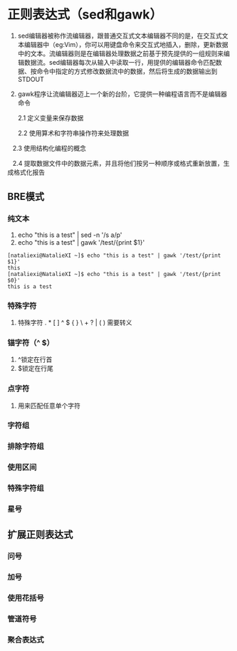 # 正则表达式（sed和gawk）
1. sed编辑器被称作流编辑器，跟普通交互式文本编辑器不同的是，在交互式文本编辑器中（eg:Vim），你可以用键盘命令来交互式地插入，删除，更新数据中的文本。流编辑器则是在编辑器处理数据之前基于预先提供的一组规则来编辑数据流。sed编辑器每次从输入中读取一行，用提供的编辑器命令匹配数据、按命令中指定的方式修改数据流中的数据，然后将生成的数据输出到STDOUT
2. gawk程序让流编辑器迈上一个新的台阶，它提供一种编程语言而不是编辑器命令

    2.1 定义变量来保存数据

    2.2 使用算术和字符串操作符来处理数据

    2.3 使用结构化编程的概念
    
    2.4 提取数据文件中的数据元素，并且将他们按另一种顺序或格式重新放置，生成格式化报告
    
## BRE模式
### 纯文本
1. echo "this is a test" | sed -n '/s a/p'
2. echo "this is a test" | gawk '/test/{print $1}'
```
[nataliexi@NatalieXI ~]$ echo "this is a test" | gawk '/test/{print $1}'
this
[nataliexi@NatalieXI ~]$ echo "this is a test" | gawk '/test/{print $0}'
this is a test
```
### 特殊字符
1. 特殊字符 . * [ ] ^ $ { } \ + ? | ( ) 需要转义
### 锚字符（^ $）
1. ^锁定在行首
2. $锁定在行尾
### 点字符
1. 用来匹配任意单个字符
### 字符组
### 排除字符组
### 使用区间
### 特殊字符组
### 星号
## 扩展正则表达式
### 问号
### 加号
### 使用花括号
### 管道符号
### 聚合表达式
